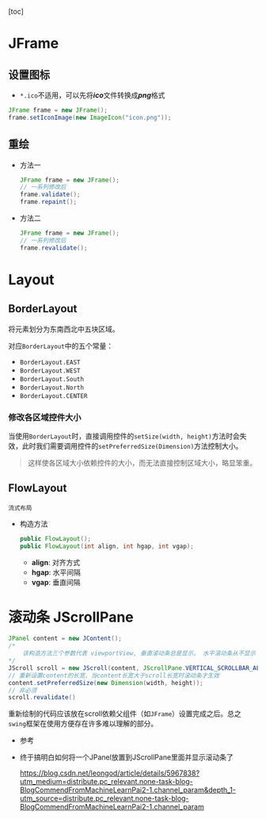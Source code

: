 [toc]

# JFrame

## 设置图标

- `*.ico`不适用，可以先将***ico***文件转换成***png***格式

``` java
JFrame frame = new JFrame();
frame.setIconImage(new ImageIcon("icon.png"));
```

## 重绘

- 方法一

  ``` java 
  JFrame frame = new JFrame();
  // 一系列修改后
  frame.validate();
  frame.repaint();
  ```

- 方法二

  ``` java
  JFrame frame = new JFrame();
  // 一系列修改后
  frame.revalidate();
  ```

# Layout

## BorderLayout

将元素划分为东南西北中五块区域。

对应`BorderLayout`中的五个常量：

- `BorderLayout.EAST`
- `BorderLayout.WEST`
- `BorderLayout.South`
- `BorderLayout.North`
- `BorderLayout.CENTER`

### 修改各区域控件大小

当使用`BorderLayout`时，直接调用控件的`setSize(width, height)`方法时会失效，此时我们需要调用控件的`setPreferredSize(Dimension)`方法控制大小。

> 这样使各区域大小依赖控件的大小，而无法直接控制区域大小，略显笨重。

## FlowLayout

`流式布局`

 - 构造方法

   ``` java
   public FlowLayout();
   public FlowLayout(int align, int hgap, int vgap);
   ```

   - **align**:	对齐方式
   - **hgap**:	水平间隔
   - **vgap**:	垂直间隔

# 滚动条 JScrollPane

``` java
JPanel content = new JContent();
/*
	该构造方法三个参数代表 viewportView, 垂直滚动条总是显示， 水平滚动条从不显示
*/
JScroll scroll = new JScroll(content, JScrollPane.VERTICAL_SCROLLBAR_ALWAYS, JScrollPane.HORIZONTAL_SCROLL_NEVER);
// 重新设置content的长宽，当content长宽大于scroll长宽时滚动条才生效
content.setPreferredSize(new Dimension(width, height));
// 非必须
scroll.revalidate()
```

重新绘制的代码应该放在scroll依赖父组件（如`JFrame`）设置完成之后。总之`swing`框架在使用方便存在许多难以理解的部分。

- 参考

- 终于搞明白如何将一个JPanel放置到JScrollPane里面并显示滚动条了

  https://blog.csdn.net/leongod/article/details/5967838?utm_medium=distribute.pc_relevant.none-task-blog-BlogCommendFromMachineLearnPai2-1.channel_param&depth_1-utm_source=distribute.pc_relevant.none-task-blog-BlogCommendFromMachineLearnPai2-1.channel_param
